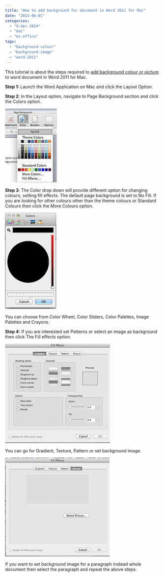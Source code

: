 ```yaml
---
title: "How to add background for document in Word 2011 for Mac"
date: "2013-06-01"
categories: 
  - "9-dec-2024"
  - "mac"
  - "ms-office"
tags: 
  - "background-colour"
  - "background-image"
  - "word-2011"
---
```


This tutorial is about the steps required to [add background colour or picture](http://blogmines.com/blog/2011/12/18/how-to-add-background-color-to-paragraph-in-word-2010/) to word document in Word 2011 for Mac.

**Step 1:** Launch the Word Application on Mac and click the Layout Option.

**Step 2**: In the Layout option, navigate to Page Background section and click the Colors option.

![201306011549.jpg](images/201306011549.jpg)

**Step 3**: The Color drop down will provide different option for changing colours, setting fill effects. The default page background is set to No Fill. If you are looking for other colours other than the theme colours or Standard Colours then click the More Colours option.

![201306011552.jpg](images/201306011552.jpg)

You can choose from Color Wheel, Color Sliders, Color Palettes, Image Palettes and Crayons.

**Step 4:** If you are interested set Patterns or select an image as background then click The Fill effects option.

![201306011555.jpg](images/201306011555.jpg)

You can go for Gradient, Texture, Pattern or set background image.

![201306011557.jpg](images/201306011557.jpg)

If you want to set background image for a paragraph instead whole document then select the paragraph and repeat the above steps.
